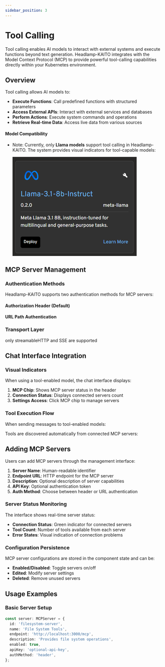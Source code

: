 ```yaml
---
sidebar_position: 3
---
```


# Tool Calling

Tool calling enables AI models to interact with external systems and execute functions beyond text generation. Headlamp-KAITO integrates with the Model Context Protocol (MCP) to provide powerful tool-calling capabilities directly within your Kubernetes environment.

## Overview

Tool calling allows AI models to:

- **Execute Functions**: Call predefined functions with structured parameters
- **Access External APIs**: Interact with external services and databases
- **Perform Actions**: Execute system commands and operations
- **Retrieve Real-time Data**: Access live data from various sources

#### Model Compatibility

- Note: Currently, only **Llama models** support tool calling in Headlamp-KAITO. The system provides visual indicators for tool-capable models:

  ![Visual indicator for Model supporting tool calling](../../../src/logos/tool-model.png)
  <!-- add red circle -->

## MCP Server Management

### Authentication Methods

Headlamp-KAITO supports two authentication methods for MCP servers:

#### Authorization Header (Default)

#### URL Path Authentication

### Transport Layer

only streamableHTTP and SSE are supported

## Chat Interface Integration

### Visual Indicators

When using a tool-enabled model, the chat interface displays:

1. **MCP Chip**: Shows MCP server status in the header
2. **Connection Status**: Displays connected servers count
3. **Settings Access**: Click MCP chip to manage servers

### Tool Execution Flow

When sending messages to tool-enabled models:

Tools are discovered automatically from connected MCP servers:

## Adding MCP Servers

Users can add MCP servers through the management interface:

1. **Server Name**: Human-readable identifier
2. **Endpoint URL**: HTTP endpoint for the MCP server
3. **Description**: Optional description of server capabilities
4. **API Key**: Optional authentication token
5. **Auth Method**: Choose between header or URL authentication

### Server Status Monitoring

The interface shows real-time server status:

- **Connection Status**: Green indicator for connected servers
- **Tool Count**: Number of tools available from each server
- **Error States**: Visual indication of connection problems

### Configuration Persistence

MCP server configurations are stored in the component state and can be:

- **Enabled/Disabled**: Toggle servers on/off
- **Edited**: Modify server settings
- **Deleted**: Remove unused servers

## Usage Examples

### Basic Server Setup

```typescript
const server: MCPServer = {
  id: 'filesystem-server',
  name: 'File System Tools',
  endpoint: 'http://localhost:3000/mcp',
  description: 'Provides file system operations',
  enabled: true,
  apiKey: 'optional-api-key',
  authMethod: 'header',
};
```
